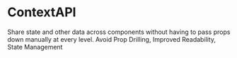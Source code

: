 # ContextAPI
Share state and other data across components without having to pass props down manually at every level. Avoid Prop Drilling, Improved Readability, State Management
